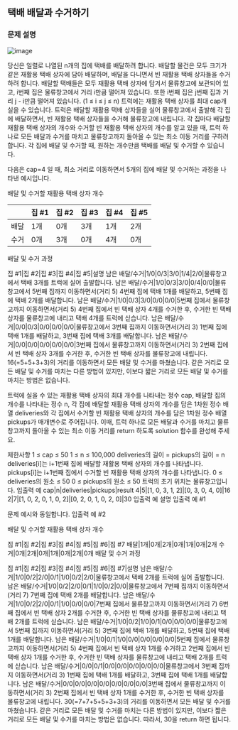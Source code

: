 ## 택배 배달과 수거하기

### 문제 설명

![image](https://github.com/Padack2/CodingTest/assets/26791213/f4484c70-a805-4353-9ff2-a760dcfa1943)


당신은 일렬로 나열된 n개의 집에 택배를 배달하려 합니다. 배달할 물건은 모두 크기가 같은 재활용 택배 상자에 담아 배달하며, 배달을 다니면서 빈 재활용 택배 상자들을 수거하려 합니다.
배달할 택배들은 모두 재활용 택배 상자에 담겨서 물류창고에 보관되어 있고, i번째 집은 물류창고에서 거리 i만큼 떨어져 있습니다. 또한 i번째 집은 j번째 집과 거리 j - i만큼 떨어져 있습니다. (1 ≤ i ≤ j ≤ n)
트럭에는 재활용 택배 상자를 최대 cap개 실을 수 있습니다. 트럭은 배달할 재활용 택배 상자들을 실어 물류창고에서 출발해 각 집에 배달하면서, 빈 재활용 택배 상자들을 수거해 물류창고에 내립니다. 각 집마다 배달할 재활용 택배 상자의 개수와 수거할 빈 재활용 택배 상자의 개수를 알고 있을 때, 트럭 하나로 모든 배달과 수거를 마치고 물류창고까지 돌아올 수 있는 최소 이동 거리를 구하려 합니다. 각 집에 배달 및 수거할 때, 원하는 개수만큼 택배를 배달 및 수거할 수 있습니다.

다음은 cap=4 일 때, 최소 거리로 이동하면서 5개의 집에 배달 및 수거하는 과정을 나타낸 예시입니다.

배달 및 수거할 재활용 택배 상자 개수

| |집 #1|집 #2|집 #3|집 #4|집 #5
|---|---|---|---|---|---|
배달|1개|0개|3개|1개|2개
수거|0개|3개|0개|4개|0개
배달 및 수거 과정

집 #1|집 #2|집 #3|집 #4|집 #5|설명
남은 배달/수거|1/0|0/3|3/0|1/4|2/0|물류창고에서 택배 3개를 트럭에 실어 출발합니다.
남은 배달/수거|1/0|0/3|3/0|0/4|0/0|물류창고에서 5번째 집까지 이동하면서(거리 5) 4번째 집에 택배 1개를 배달하고, 5번째 집에 택배 2개를 배달합니다.
남은 배달/수거|1/0|0/3|3/0|0/0|0/0|5번째 집에서 물류창고까지 이동하면서(거리 5) 4번째 집에서 빈 택배 상자 4개를 수거한 후, 수거한 빈 택배 상자를 물류창고에 내리고 택배 4개를 트럭에 싣습니다.
남은 배달/수거|0/0|0/3|0/0|0/0|0/0|물류창고에서 3번째 집까지 이동하면서(거리 3) 1번째 집에 택배 1개를 배달하고, 3번째 집에 택배 3개를 배달합니다.
남은 배달/수거|0/0|0/0|0/0|0/0|0/0|3번째 집에서 물류창고까지 이동하면서(거리 3) 2번째 집에서 빈 택배 상자 3개를 수거한 후, 수거한 빈 택배 상자를 물류창고에 내립니다.
16(=5+5+3+3)의 거리를 이동하면서 모든 배달 및 수거를 마쳤습니다. 같은 거리로 모든 배달 및 수거를 마치는 다른 방법이 있지만, 이보다 짧은 거리로 모든 배달 및 수거를 마치는 방법은 없습니다.

트럭에 실을 수 있는 재활용 택배 상자의 최대 개수를 나타내는 정수 cap, 배달할 집의 개수를 나타내는 정수 n, 각 집에 배달할 재활용 택배 상자의 개수를 담은 1차원 정수 배열 deliveries와 각 집에서 수거할 빈 재활용 택배 상자의 개수를 담은 1차원 정수 배열 pickups가 매개변수로 주어집니다. 이때, 트럭 하나로 모든 배달과 수거를 마치고 물류창고까지 돌아올 수 있는 최소 이동 거리를 return 하도록 solution 함수를 완성해 주세요.

제한사항
1 ≤ cap ≤ 50
1 ≤ n ≤ 100,000
deliveries의 길이 = pickups의 길이 = n
deliveries[i]는 i+1번째 집에 배달할 재활용 택배 상자의 개수를 나타냅니다.
pickups[i]는 i+1번째 집에서 수거할 빈 재활용 택배 상자의 개수를 나타냅니다.
0 ≤ deliveries의 원소 ≤ 50
0 ≤ pickups의 원소 ≤ 50
트럭의 초기 위치는 물류창고입니다.
입출력 예
cap|n|deliveries|pickups|result
4|5|[1, 0, 3, 1, 2]|[0, 3, 0, 4, 0]|16
2|7|[1, 0, 2, 0, 1, 0, 2]|[0, 2, 0, 1, 0, 2, 0]|30
입출력 예 설명
입출력 예 #1

문제 예시와 동일합니다.
입출력 예 #2

배달 및 수거할 재활용 택배 상자 개수

집 #1|집 #2|집 #3|집 #4|집 #5|집 #6|집 #7
배달|1개|0개|2개|0개|1개|0개|2개
수거|0개|2개|0개|1개|0개|2개|0개
배달 및 수거 과정

집 #1|집 #2|집 #3|집 #4|집 #5|집 #6|집 #7|설명
남은 배달/수거|1/0|0/2|2/0|0/1|1/0|0/2|2/0|물류창고에서 택배 2개를 트럭에 실어 출발합니다.
남은 배달/수거|1/0|0/2|2/0|0/1|1/0|0/2|0/0|물류창고에서 7번째 집까지 이동하면서(거리 7) 7번째 집에 택배 2개를 배달합니다.
남은 배달/수거|1/0|0/2|2/0|0/1|1/0|0/0|0/0|7번째 집에서 물류창고까지 이동하면서(거리 7) 6번째 집에서 빈 택배 상자 2개를 수거한 후, 수거한 빈 택배 상자를 물류창고에 내리고 택배 2개를 트럭에 싣습니다.
남은 배달/수거|1/0|0/2|1/0|0/1|0/0|0/0|0/0|물류창고에서 5번째 집까지 이동하면서(거리 5) 3번째 집에 택배 1개를 배달하고, 5번째 집에 택배 1개를 배달합니다.
남은 배달/수거|1/0|0/1|1/0|0/0|0/0|0/0|0/0|5번째 집에서 물류창고까지 이동하면서(거리 5) 4번째 집에서 빈 택배 상자 1개를 수거하고 2번째 집에서 빈 택배 상자 1개를 수거한 후, 수거한 빈 택배 상자를 물류창고에 내리고 택배 2개를 트럭에 싣습니다.
남은 배달/수거|0/0|0/1|0/0|0/0|0/0|0/0|0/0|물류창고에서 3번째 집까지 이동하면서(거리 3) 1번째 집에 택배 1개를 배달하고, 3번째 집에 택배 1개를 배달합니다.
남은 배달/수거|0/0|0/0|0/0|0/0|0/0|0/0|0/0|3번째 집에서 물류창고까지 이동하면서(거리 3) 2번째 집에서 빈 택배 상자 1개를 수거한 후, 수거한 빈 택배 상자를 물류창고에 내립니다.
30(=7+7+5+5+3+3)의 거리를 이동하면서 모든 배달 및 수거를 마쳤습니다. 같은 거리로 모든 배달 및 수거를 마치는 다른 방법이 있지만, 이보다 짧은 거리로 모든 배달 및 수거를 마치는 방법은 없습니다.
따라서, 30을 return 하면 됩니다.
